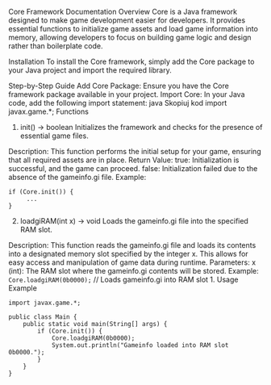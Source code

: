 Core Framework Documentation
Overview
Core is a Java framework designed to make game development easier for developers. It provides essential functions to initialize game assets and load game information into memory, allowing developers to focus on building game logic and design rather than boilerplate code.

Installation
To install the Core framework, simply add the Core package to your Java project and import the required library.

Step-by-Step Guide
Add Core Package: Ensure you have the Core framework package available in your project.
Import Core: In your Java code, add the following import statement:
java
Skopiuj kod
import javax.game.*;
Functions
1. init() -> boolean
Initializes the framework and checks for the presence of essential game files.

Description: This function performs the initial setup for your game, ensuring that all required assets are in place.
Return Value:
true: Initialization is successful, and the game can proceed.
false: Initialization failed due to the absence of the gameinfo.gi file.
Example:
```
if (Core.init()) {
     ...
}
```

2. loadgiRAM(int x) -> void
Loads the gameinfo.gi file into the specified RAM slot.

Description: This function reads the gameinfo.gi file and loads its contents into a designated memory slot specified by the integer x. This allows for easy access and manipulation of game data during runtime.
Parameters:
x (int): The RAM slot where the gameinfo.gi contents will be stored.
Example:
```Core.loadgiRAM(0b0000);``` // Loads gameinfo.gi into RAM slot 1.
Usage Example
```
import javax.game.*;

public class Main {
    public static void main(String[] args) {
        if (Core.init()) {
            Core.loadgiRAM(0b0000);
            System.out.println("Gameinfo loaded into RAM slot 0b0000.");
        }
    }
}
```
